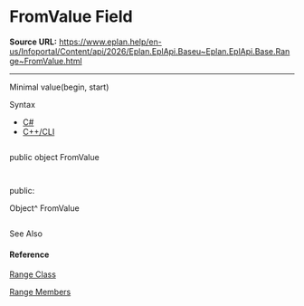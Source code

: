 # FromValue Field

**Source URL:** https://www.eplan.help/en-us/Infoportal/Content/api/2026/Eplan.EplApi.Baseu~Eplan.EplApi.Base.Range~FromValue.html

---

Minimal value(begin, start)

Syntax

- [C#](#i-syntax-CS)
- [C++/CLI](#i-syntax-CPP2005)

```
```
public object FromValue
```
```

```
```
public:
Object^ FromValue
```
```



See Also

#### Reference

[Range Class](Eplan.EplApi.Baseu~Eplan.EplApi.Base.Range.html)
  
[Range Members](Eplan.EplApi.Baseu~Eplan.EplApi.Base.Range_members.html)